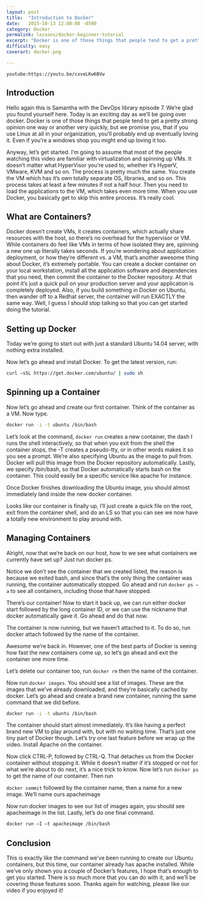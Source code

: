 ```yaml
---
layout: post
title:  "Introduction to Docker"
date:   2015-10-13 12:00:00 -0500
category: Docker
permalink: lessons/docker-beginner-tutorial
excerpt: "Docker is one of those things that people tend to get a pretty strong opinion one way or another very quickly, but we promise you, that if you use Linux at all in your organization, you’ll probably end up eventually loving it. Even if you’re a windows shop you might end up loving it too."
difficulty: easy
coverart: docker.png

---
```

`youtube:https://youtu.be/cxveLKw6BVw`

Introduction
------------
Hello again this is Samantha with the DevOps library episode 7.  We’re glad you found yourself here.  Today is an exciting day as we’ll be going over docker.  Docker is one of those things that people tend to get a pretty strong opinion one way or another very quickly, but we promise you, that if you use Linux at all in your organization, you’ll probably end up eventually loving it.  Even if you’re a windows shop you might end up loving it too.

Anyway, let’s get started. I’m going to assume that most of the people watching this video are familiar with virtualization and spinning up VMs.  It doesn’t matter what HyperVisor you’re used to, whether it’s HyperV, VMware, KVM and so on.  The process is pretty much the same.  You create the VM which has it’s own totally separate OS, libraries, and so on.  This process takes at least a few minutes if not a half hour.  Then you need to load the applications to the VM, which takes even more time.  When you use Docker, you basically get to skip this entire process.  It’s really cool.

What are Containers?
--------------------
Docker doesn’t create VMs, it creates containers, which actually share resources with the host, so there’s no overhead for the hypervisor or VM.  While containers do feel like VMs in terms of how isolated they are, spinning a new one up literally takes seconds.  If you’re wondering about application deployment, or how they’re different vs. a VM, that’s another awesome thing about Docker, it’s extremely portable.  You can create a docker container on your local workstation, install all the application software and dependencies that you need, then commit the container to the Docker repository.  At that point it’s just a quick pull on your production server and your application is completely deployed.  Also, if you build something in Docker on Ubuntu, then wander off to a Redhat server, the container will run EXACTLY the same way.  Well, I guess I should stop talking so that you can get started doing the tutorial.

Setting up Docker
-----------------
Today we’re going to start out with just a standard Ubuntu 14.04 server, with nothing extra installed.

Now let’s go ahead and install Docker.  To get the latest version, run:

```bash
curl –sSL https://get.docker.com/ubuntu/ | sudo sh
```

Spinning up a Container
-----------------------
Now let’s go ahead and create our first container.  Think of the container as a VM.  Now type.

```bash
docker run -i -t ubuntu /bin/bash
```

Let’s look at the command, `docker run` creates a new container, the dash I runs the shell interactively, so that when you exit from the shell the container stops, the -T creates a pseudo-tty, or in other words makes it so you see a prompt.    We’re also specifying Ubuntu as the image to pull from.  Docker will pull this image from the Docker repository automatically.  Lastly, we specify /bin/bash, so that Docker automatically starts bash on the container.  This could easily be a specific service like apache for instance.

Once Docker finishes downloading the Ubuntu image, you should almost immediately land inside the new docker container.

Looks like our container is finally up, I’ll just create a quick file on the root, exit from the container shell, and do an LS so that you can see we now have a totally new environment to play around with.

Managing Containers
-------------------
Alright, now that we’re back on our host, how to we see what containers we currently have set up?  Just run docker ps.

Notice we don’t see the container that we created listed, the reason is because we exited bash, and since that’s the only thing the container was running, the container automatically stopped.  Go ahead and run `docker ps –a` to see all containers, including those that have stopped.

There’s our container!  Now to start it back up, we can run either docker start followed by the long container ID, or we can use the nickname that docker automatically gave it.  Go ahead and do that now.

The container is now running, but we haven’t attached to it.  To do so, run docker attach followed by the name of the container.

Awesome we’re back in.  However, one of the best parts of Docker is seeing how fast the new containers come up, so let’s go ahead and exit the container one more time.

Let’s delete our container too, run `docker rm` then the name of the container.

Now run `docker images`.  You should see a list of images.  These are the images that we’ve already downloaded, and they’re basically cached by docker.    Let’s go ahead and create a brand new container, running the same command that we did before.

```bash
docker run -i -t ubuntu /bin/bash
```

The container should start almost immediately.  It’s like having a perfect brand new VM to play around with, but with no waiting time.  That’s just one tiny part of Docker though.  Let’s try one last feature before we wrap up the video.  Install Apache on the container.

Now click CTRL-P, followed by CTRL-Q.  That detaches us from the Docker container without stopping it.  While it doesn’t matter if it’s stopped or not for what we’re about to do next, it’s a nice trick to know.  Now let’s run `docker ps` to get the name of our container.  Then run

`docker commit` followed by the container name, then a name for a new image.  We’ll name ours apacheimage

Now run docker images to see our list of images again, you should see apacheimage in the list.  Lastly, let’s do one final command.

```bash
docker run –I –t apacheimage /bin/bash
```

Conclusion
----------
This is exactly like the command we’ve been running to create our Ubuntu containers, but this time, our container 
already has apache installed.  While we’ve only shown you a couple of Docker’s features, I hope that’s enough to get 
you started.  There is so much more that you can do with it, and we’ll be covering those features soon.  Thanks again 
for watching, please like our video if you enjoyed it!
